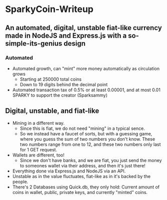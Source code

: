 # SparkyCoin-Writeup
## An automated, digital, unstable fiat-like currency made in NodeJS and Express.js with a so-simple-its-genius design

### Automated
* Automated growth, can "mint" more money automatically as circulation grows
  * Starting at 250000 total coins
  * Down to 19 digits behind the decimal point
* Automated transaction tax of 0.5% or at least 0.00001, and at most 0.01 SPARKY to support the creator (Sparksammy)

## Digital, unstable, and fiat-like
* Mining in a different way.
  * Since this is fiat, we do not need "mining" in a typical sence.
  * So we instead have a faucet of sorts, but with a guessing game, where you guess the sum of two numbers you don't know. These two numbers range from one to 12, and these two numbers only last for 1 GET request.
* Wallets are different, too!
  * Since we don't have banks, and we are fiat, you just send the money to someones wallet via their address, and then it's just there!
* Everything done via Express.js and NodeJS via an API.
* Unstable as in the value fluctuates, fiat-like as in it's backed by the people.
* There's 2 Databases using Quick.db, they only hold: Current amount of coins in wallet, public, private keys, and currently "minted" coins.
